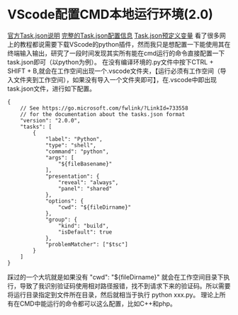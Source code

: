 ﻿# VScode配置CMD本地运行环境(2.0)

[官方Task.json说明](https://code.visualstudio.com/docs/editor/tasks)
[完整的Task.json配置信息](https://code.visualstudio.com/docs/editor/tasks-appendix)
[Task.json预定义变量](https://code.visualstudio.com/docs/editor/variables-reference)
    看了很多网上的教程都说需要下载VScode的python插件，然而我只是想配置一下能使用其在终端输入输出，研究了一段时间发现其实所有能在cmd运行的命令直接配置一下task.json即可（以python为例）。
    在没有编译环境的.py文件中按下CTRL + SHIFT + B,就会在工作空间出现一个.vscode文件夹，【运行必须有工作空间（导入文件夹到工作空间），如果没有导入一个文件夹即可】，在.vscode中即出现task.json文件，进行如下配置。
    

```
{
    // See https://go.microsoft.com/fwlink/?LinkId=733558
    // for the documentation about the tasks.json format
    "version": "2.0.0",
    "tasks": [
        {
            "label": "Python",
            "type": "shell",
            "command": "python",
            "args": [
                "${fileBasename}"
            ],
            "presentation": {
                "reveal": "always",
                "panel": "shared"
            },
            "options": {
                "cwd": "${fileDirname}"
            },
            "group": {
                "kind": "build",
                "isDefault": true
            },
            "problemMatcher": ["$tsc"]
        }
    ]
}
```
   踩过的一个大坑就是如果没有 "cwd": "${fileDirname}" 就会在工作空间目录下执行，导致了我识别验证码使用相对路径报错，找不到请求下来的验证码。所以需要将运行目录指定到文件所在目录，然后就相当于执行 python xxx.py。
   理论上所有在CMD中能运行的命令都可以这么配置，比如C++和php。